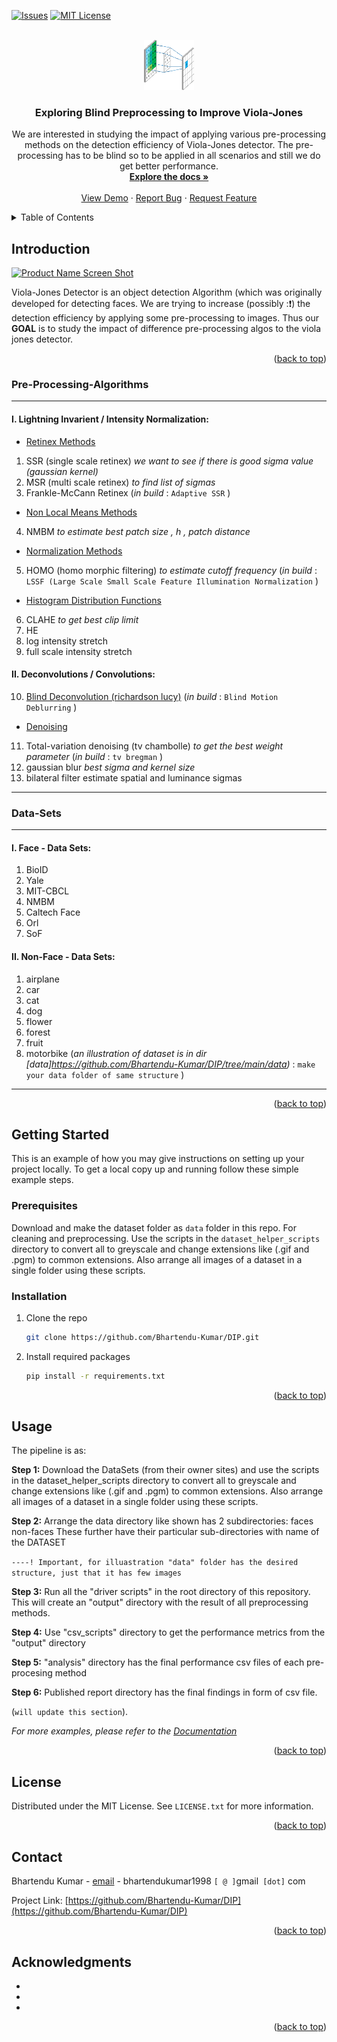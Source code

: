 
<div id="top"></div>
<!--
*** Thanks for checking out the Best-README-Template. If you have a suggestion
*** that would make this better, please fork the repo and create a pull request
*** or simply open an issue with the tag "enhancement".
*** Don't forget to give the project a star!
*** Thanks again! Now go create something AMAZING! :D
-->



<!-- PROJECT SHIELDS -->
<!--
*** I'm using markdown "reference style" links for readability.
*** Reference links are enclosed in brackets [ ] instead of parentheses ( ).
*** See the bottom of this document for the declaration of the reference variables
*** for contributors-url, forks-url, etc. This is an optional, concise syntax you may use.
*** https://www.markdownguide.org/basic-syntax/#reference-style-links
-->
<!-- [![Contributors][contributors-shield]][contributors-url]
[![Forks][forks-shield]][forks-url]
[![Stargazers][stars-shield]][stars-url] 
[![LinkedIn][linkedin-shield]][linkedin-url]
-->
[![Issues][issues-shield]][issues-url]
[![MIT License][license-shield]][license-url]




<!-- PROJECT LOGO -->
<br />
<div align="center">
  <a href="https://github.com/Bhartendu-Kumar/DIP">
    <img src="images/logo.gif" alt="Logo" width="80" height="80">
  </a>
  
  
 
<h3 align="center">Exploring Blind Preprocessing to Improve Viola-Jones</h3>

  <p align="center">
    We are interested in studying the impact of applying various pre-processing methods on the detection efficiency of Viola-Jones detector. The pre-processing has to be blind so to be applied in all scenarios and still we do get better performance. 
    <br />
    <a href="https://github.com/Bhartendu-Kumar/DIP"><strong>Explore the docs »</strong></a>
    <br />
    <br />
    <a href="https://github.com/Bhartendu-Kumar/DIP">View Demo</a>
    ·
    <a href="https://github.com/Bhartendu-Kumar/DIP">Report Bug</a>
    ·
    <a href="https://github.com/Bhartendu-Kumar/DIP">Request Feature</a>
  </p>
</div>


   
    





<!-- TABLE OF CONTENTS -->
<details>
  <summary>Table of Contents</summary>
  <ol>
    <li>
      <a href="#Introduction">Introduction 
</a>
      <ul>
        <li><a href="#Pre-Processing-Algorithms">Pre-Processing-Algorithms</a></li>
        <li><a href="#Data-Sets">Data-Sets</a></li>
      </ul>
    </li>
    <li>
      <a href="#getting-started">Getting Started</a>
      <ul>
        <li><a href="#prerequisites">Prerequisites</a></li>
        <li><a href="#installation">Installation</a></li>
      </ul>
    </li>
    <li><a href="#usage">Usage</a></li>
    <li><a href="#roadmap">Roadmap</a></li>
    <li><a href="#contributing">Contributing</a></li>
    <li><a href="#license">License</a></li>
    <li><a href="#contact">Contact</a></li>
    <li><a href="#acknowledgments">Acknowledgments</a></li>
  </ol>
</details>


<a id ="Introduction"></a>
<!-- Introduction -->
## Introduction

[![Product Name Screen Shot][product-screenshot]](https://example.com)




Viola-Jones Detector is an object detection Algorithm (which was originally developed for detecting faces. We are trying to increase (possibly ::exclamation:)  the detection efficiency by applying some pre-processing to images. Thus our **GOAL** is to study the impact of difference pre-processing algos to the viola jones detector.

<p align="right">(<a href="#top">back to top</a>)</p>



<a id ="#Pre-Processing-Algorithms"> </a>
### Pre-Processing-Algorithms

----------------------------------------------------------------------------------------
#### I. Lightning Invarient / Intensity Normalization:
* [Retinex Methods](https://github.com/Bhartendu-Kumar/DIP/blob/main/scripts/retinex.py) 

1. SSR (single scale retinex) 
*we want to see if there is good sigma value (gaussian kernel)*
2. MSR (multi scale retinex)
	*to find list of sigmas*
3. Frankle-McCann Retinex
(*in build* : `Adaptive SSR` ) 
* [Non Local Means Methods](https://github.com/Bhartendu-Kumar/DIP/blob/main/scripts/nmbm.py) 
4. NMBM 
*to estimate best patch size , h , patch distance*
* [Normalization Methods](https://github.com/Bhartendu-Kumar/DIP/blob/main/scripts/homo.py) 


5. HOMO (homo morphic filtering)
*to estimate cutoff frequency*
(*in build* : `LSSF (Large Scale Small Scale Feature Illumination Normalization` ) 

* [Histogram Distribution Functions](https://github.com/Bhartendu-Kumar/DIP/blob/main/scripts/hist_eq.py) 


6. CLAHE
*to get best clip limit*
7. HE
8. log intensity stretch
9. full scale intensity stretch
#### II. Deconvolutions / Convolutions: 


10.  [Blind Deconvolution (richardson lucy)](https://github.com/Bhartendu-Kumar/DIP/blob/main/scripts/scikit_image_algorithms.py)
(*in build* : `Blind Motion Deblurring` ) 

* [Denoising](https://github.com/Bhartendu-Kumar/DIP/blob/main/scripts/scikit_image_algorithms.py) 
11.  Total-variation denoising (tv chambolle)
*to get the best weight parameter*
(*in build* : `tv bregman` ) 
12. gaussian blur
*best sigma and kernel size*
13. bilateral filter 
estimate spatial and luminance sigmas 


 



----------------------------------------------------------------------------------------

<a id ="#Data-Sets"> </a>
### Data-Sets

----------------------------------------------------------------------------------------
#### I. Face - Data Sets:


1. BioID
2. Yale
3. MIT-CBCL
4. NMBM 
5. Caltech Face
6. Orl
7. SoF
#### II. Non-Face - Data Sets:
1. airplane  
2. car  
3. cat  
4. dog  
5. flower  
6. forest  
7. fruit  
8. motorbike
(*an illustration of dataset is in dir [data]https://github.com/Bhartendu-Kumar/DIP/tree/main/data)* : `make your data folder of same structure` ) 





 



----------------------------------------------------------------------------------------



<p align="right">(<a href="#top">back to top</a>)</p>



<!-- GETTING STARTED -->
## Getting Started

This is an example of how you may give instructions on setting up your project locally.
To get a local copy up and running follow these simple example steps.

### Prerequisites

Download and make the dataset folder as `data` folder in this repo. For cleaning and preprocessing. Use the scripts in the `dataset_helper_scripts` directory to convert all to greyscale and change extensions like (.gif and .pgm) to common extensions. Also arrange all images of a dataset in a single folder using these scripts.


### Installation
1. Clone the repo
   ```bash
   git clone https://github.com/Bhartendu-Kumar/DIP.git
   ```
2. Install required packages
   ```bash
   pip install -r requirements.txt
   ```
 

<p align="right">(<a href="#top">back to top</a>)</p>



<!-- USAGE EXAMPLES -->
## Usage

The pipeline is as:


**Step 1:** Download the DataSets (from their owner sites) and use the scripts in the dataset_helper_scripts directory to convert all to greyscale and change extensions like (.gif and .pgm) to common extensions. Also arrange all images of a dataset in a single folder using these scripts.

**Step 2:** Arrange the data   directory like shown
has 2 subdirectories: faces     non-faces
These further have their particular sub-directories with name of the DATASET


`----! Important, for illuastration "data" folder has the desired structure, just that it has few images`

**Step 3:** Run all the "driver scripts" in the root directory of this repository.
This will create an "output" directory with the result of all preprocessing methods.

**Step 4:** Use "csv_scripts" directory to get the performance metrics from the "output" directory

**Step 5:** "analysis" directory has the final performance csv files of each pre-procesing method

**Step 6:** Published report  directory has the final findings in form of csv file.


(`will update this section`).

_For more examples, please refer to the [Documentation](https://example.com)_

<p align="right">(<a href="#top">back to top</a>)</p>






<!-- LICENSE -->
## License

Distributed under the MIT License. See `LICENSE.txt` for more information.

<p align="right">(<a href="#top">back to top</a>)</p>



<!-- CONTACT -->
## Contact

Bhartendu Kumar - [email](bhartendukumar1998@gmail.com) - bhartendukumar1998 	`[ @ ]`gmail` [dot]` com

Project Link: [https://github.com/Bhartendu-Kumar/DIP](https://github.com/Bhartendu-Kumar/DIP)

<p align="right">(<a href="#top">back to top</a>)</p>



<!-- ACKNOWLEDGMENTS -->
## Acknowledgments

* []()
* []()
* []()

<p align="right">(<a href="#top">back to top</a>)</p>







<!-- MARKDOWN LINKS & IMAGES -->
<!-- https://www.markdownguide.org/basic-syntax/#reference-style-links -->
[contributors-shield]: https://img.shields.io/github/contributors/Bhartendu-Kumar/DIP.svg?style=for-the-badge
[contributors-url]: https://github.com/Bhartendu-Kumar/DIP/graphs/contributors
[forks-shield]: https://img.shields.io/github/forks/Bhartendu-Kumar/DIP.svg?style=for-the-badge
[forks-url]: https://github.com/Bhartendu-Kumar/DIP/network/members
[stars-shield]: https://img.shields.io/github/stars/Bhartendu-Kumar/DIP.svg?style=for-the-badge
[stars-url]: https://github.com/Bhartendu-Kumar/DIP/stargazers
[issues-shield]: https://img.shields.io/github/issues/Bhartendu-Kumar/DIP.svg?style=for-the-badge
[issues-url]: https://github.com/Bhartendu-Kumar/DIP/issues
[license-shield]: https://img.shields.io/github/license/Bhartendu-Kumar/DIP.svg?style=for-the-badge
[license-url]: https://github.com/Bhartendu-Kumar/DIP/LICENSE.txt
[linkedin-shield]: https://img.shields.io/badge/-LinkedIn-black.svg?style=for-the-badge&logo=linkedin&colorB=555
[linkedin-url]: https://linkedin.com/in/linkedin_username
[product-screenshot]: images/lena.gif
































